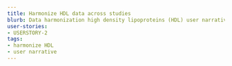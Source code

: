 ```yaml
---
title: Harmonize HDL data across studies
blurb: Data harmonization high density lipoproteins (HDL) user narrative
user-stories:
- USERSTORY-2
tags:
- harmonize HDL
- user narrative
---
```

